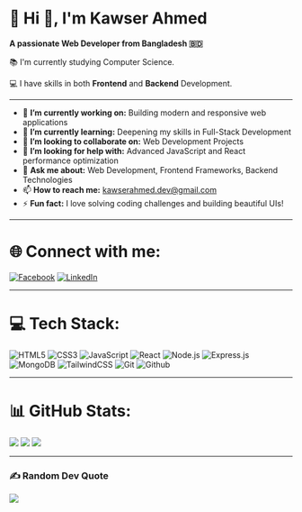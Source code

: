 # 💫 Hi 👋, I'm Kawser Ahmed

**A passionate Web Developer from Bangladesh 🇧🇩**

📚 I'm currently studying Computer Science.

💻 I have skills in both **Frontend** and **Backend** Development.

---

- 🔭 **I’m currently working on:** Building modern and responsive web applications
- 🌱 **I’m currently learning:** Deepening my skills in Full-Stack Development
- 👯 **I’m looking to collaborate on:** Web Development Projects
- 🤔 **I’m looking for help with:** Advanced JavaScript and React performance optimization
- 💬 **Ask me about:** Web Development, Frontend Frameworks, Backend Technologies
- 📫 **How to reach me:** kawserahmed.dev@gmail.com
- ⚡ **Fun fact:** I love solving coding challenges and building beautiful UIs!

---

# 🌐 Connect with me:
[![Facebook](https://img.shields.io/badge/Facebook-1877F2?logo=facebook&logoColor=white)](https://www.facebook.com/profile.php?id=61574781732728) 
[![LinkedIn](https://img.shields.io/badge/LinkedIn-0A66C2?logo=linkedin&logoColor=white)](https://www.linkedin.com/in/kawser-ahmed-8065a035b/)

---

# 💻 Tech Stack:
![HTML5](https://img.shields.io/badge/html5-%23E34F26.svg?style=for-the-badge&logo=html5&logoColor=white) 
![CSS3](https://img.shields.io/badge/css3-%231572B6.svg?style=for-the-badge&logo=css3&logoColor=white)
![JavaScript](https://img.shields.io/badge/javascript-%23323330.svg?style=for-the-badge&logo=javascript&logoColor=%23F7DF1E)
![React](https://img.shields.io/badge/react-%2320232a.svg?style=for-the-badge&logo=react&logoColor=%2361DAFB)
![Node.js](https://img.shields.io/badge/node.js-6DA55F?style=for-the-badge&logo=node.js&logoColor=white)
![Express.js](https://img.shields.io/badge/express.js-%23404d59.svg?style=for-the-badge&logo=express&logoColor=white)
![MongoDB](https://img.shields.io/badge/mongodb-%2347A248.svg?style=for-the-badge&logo=mongodb&logoColor=white)
![TailwindCSS](https://img.shields.io/badge/tailwindcss-%2338B2AC.svg?style=for-the-badge&logo=tailwind-css&logoColor=white)
![Git](https://img.shields.io/badge/git-%23F05032.svg?style=for-the-badge&logo=git&logoColor=white)
![Github](https://img.shields.io/badge/github-%23121011.svg?style=for-the-badge&logo=github&logoColor=white)

---

# 📊 GitHub Stats:
![](https://github-readme-stats.vercel.app/api?username=kawserahmed&theme=radical&hide_border=false&include_all_commits=true&count_private=true)
![](https://github-readme-streak-stats.herokuapp.com/?user=kawserahmed&theme=radical&hide_border=false)
![](https://github-readme-stats.vercel.app/api/top-langs/?username=kawserahmed&theme=radical&hide_border=false&layout=compact)

---

### ✍️ Random Dev Quote
![](https://quotes-github-readme.vercel.app/api?type=horizontal&theme=radical)

